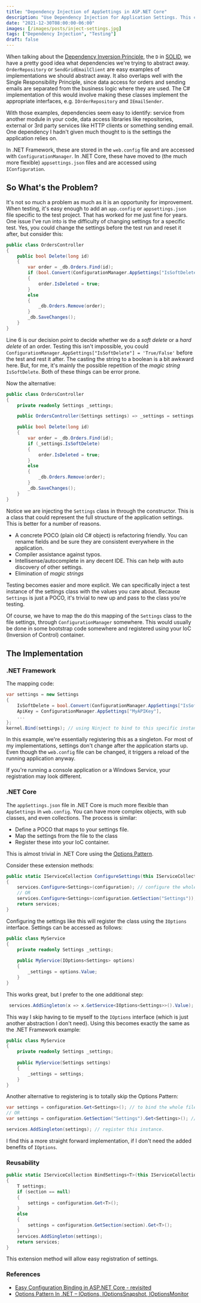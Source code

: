 ```yaml
---
title: "Dependency Injection of AppSettings in ASP.NET Core"
description: "Use Dependency Injection for Application Settings. This can be appSettings.json in ASP.NET Core or web.config settings in .NET Framework 4.X."
date: "2021-12-30T08:00:00-06:00"
images: [/images/posts/inject-settings.jpg]
tags: ["Dependency Injection", "Testing"]
draft: false
---
```

When talking about the [Dependency Inversion Principle](https://stackify.com/dependency-inversion-principle/), the `D` in [SOLID](https://simple.wikipedia.org/wiki/SOLID_(object-oriented_design)), we have a pretty good idea what dependencies we're trying to abstract away. `OrderRepository` or `SendGridEmailClient` are easy examples of implementations we should abstract away. It also overlaps well with the Single Responsibility Principle, since data access for orders and sending emails are separated from the business logic where they are used. The C# implementation of this would involve making these classes implement the appropriate interfaces, e.g. `IOrderRepository` and `IEmailSender`.

With those examples, dependencies seem easy to identify: service from another module in your code, data access libraries like repositories, external or 3rd party services like HTTP clients or something sending email. One dependency I hadn't given much thought to is the settings the application relies on.

In .NET Framework, these are stored in the `web.config` file and are accessed with `ConfigurationManager`. In .NET Core, these have moved to (the much more flexible) `appsettings.json` files and are accessed using `IConfiguration`.

## So What's the Problem?
It's not so much a problem as much as it is an opportunity for improvement. When testing, it's easy enough to add an `app.config` or `appsettings.json` file specific to the test project. That has worked for me just fine for years. One issue I've run into is the difficulty of changing settings for a specific test. Yes, you could change the settings before the test run and reset it after, but consider this:

```csharp {linenos=inline}
public class OrdersController
{
    public bool Delete(long id)
    {
        var order = _db.Orders.Find(id);
        if (bool.Convert(ConfigurationManager.AppSettings["IsSoftDelete"]))
        {
            order.IsDeleted = true;
        }
        else
        {
            _db.Orders.Remove(order);
        }
        _db.SaveChanges();
    }
}
```
Line 6 is our decision point to decide whether we do a *soft delete* or a *hard delete* of an order.
Testing this isn't impossible, you could `ConfigurationManager.AppSettings["IsSoftDelete"] = 'True/False'` before the test and rest it after. The casting the string to a boolean is a bit awkward here. But, for me, it's mainly the possible repetition of the *magic string* `IsSoftDelete`. Both of these things can be error prone.

Now the alternative:

```csharp {linenos=inline}
public class OrdersController
{
    private readonly Settings _settings;

    public OrdersController(Settings settings) => _settings = settings;

    public bool Delete(long id)
    {
        var order = _db.Orders.Find(id);
        if (_settings.IsSoftDelete)
        {
            order.IsDeleted = true;
        }
        else
        {
            _db.Orders.Remove(order);
        }
        _db.SaveChanges();
    }
}
```
Notice we are injecting the `Settings` class in through the constructor. This is a class that could represent the  full structure of the application settings. This is better for a number of reasons.

- A concrete POCO (plain old C# object) is refactoring friendly. You can rename fields and be sure they are consistent everywhere in the application.
- Compiler assistance against typos. 
- Intellisense/autocomplete in any decent IDE. This can help with auto discovery of other settings.
- Elimination of *magic strings*

Testing becomes easier and more explicit. We can specifically inject a test instance of the settings class with the values you care about. Because `Settings` is just a POCO, it's trivial to new up and pass to the class you're testing.

Of course, we have to map the do this mapping of the `Settings` class to the file settings, through `ConfigurationManager` somewhere. This would usually be done in some bootstrap code somewhere and registered using your IoC (Inversion of Control) container.

## The Implementation

### .NET Framework

The mapping code:

```c#
var settings = new Settings
{
    IsSoftDelete = bool.Convert(ConfigurationManager.AppSettings["IsSoftDelete"]),
    ApiKey = ConfigurationManager.AppSettings["MyAPIKey"],
    ...
};
kernel.Bind(settings); // using Ninject to bind to this specific instance of the class
```

In this example, we're essentially registering this as a singleton. For most of my implementations, settings don't change after the application starts up. Even though the `web.config` file can be changed, it triggers a reload of the running application anyway.

If you're running a console application or a Windows Service, your registration may look different.



### .NET Core

The `appSettings.json` file in .NET Core is much more flexible than `AppSettings` in `web.config`. You can have more complex objects, with sub classes, and even collections. The process is similar:

- Define a POCO that maps to your settings file.
- Map the settings from the file to the class
- Register these into your IoC container.

This is almost trivial in .NET Core using the [Options Pattern](https://docs.microsoft.com/en-us/aspnet/core/fundamentals/configuration/options?view=aspnetcore-6.0). 

Consider these extension methods:

```c#
public static IServiceCollection ConfigureSettings(this IServiceCollection services, IConfiguration configuration) where T : class, new()
{
    services.Configure<Settings>(configuration); // configure the whole settings file
    // OR
    services.Configure<Settings>(configuration.GetSection("Settings")); // bind to a specific section of the settings file.
    return services;
}
```

 Configuring the settings like this will register the class using the `IOptions` interface. Settings can be accessed as follows:

```c#
public class MyService
{
    private readonly Settings _settings;
    
    public MyService(IOptions<Settings> options)
    {
        _settings = options.Value;
    }
}
```

This works great, but I prefer to the one additional step:

```c#
 services.AddSingleton(x => x.GetService<IOptions<Settings>>().Value);
```

This way I skip having to tie myself to the `IOptions` interface (which is just another abstraction I don't need). Using this becomes exactly the same as the .NET Framework example:

```c#
public class MyService
{
    private readonly Settings _settings;
    
    public MyService(Settings settings)
    {
        _settings = settings;
    }
}
```

Another alternative to registering is to totally skip the Options Pattern:

```c#
var settings = configuration.Get<Settings>(); // to bind the whole file
// OR
var settings = configuration.GetSection("Settings").Get<Settings>(); // to bind to a section of the file

services.AddSingleton(settings); // register this instance.
```

I find this a more straight forward implementation, if I don't need the added benefits of `IOptions`.

### Reusability

```c#
public static IServiceCollection BindSettings<T>(this IServiceCollection services, IConfiguration configuration, string section = null) where T : class, new()
{
    T settings;
    if (section == null)
    {
        settings = configuration.Get<T>();
    }
    else
    {
        settings = configuration.GetSection(section).Get<T>();
    }
    services.AddSingleton(settings);
    return services;
}
```

This extension method will allow easy registration of settings.

### References

- [Easy Configuration Binding in ASP.NET Core - revisited](https://weblog.west-wind.com/posts/2017/Dec/12/Easy-Configuration-Binding-in-ASPNET-Core-revisited)
- [Options Pattern In .NET – IOptions, IOptionsSnapshot, IOptionsMonitor](https://thecodeblogger.com/2021/04/21/options-pattern-in-net-ioptions-ioptionssnapshot-ioptionsmonitor/)
